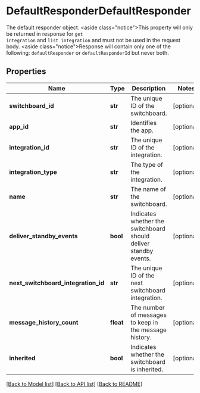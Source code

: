 # DefaultResponderDefaultResponder

The default responder object. <aside class=\"notice\">This property will only be returned in response for <code>get integration</code> and <code>list integration</code> and must not be used in the request body.</aside> <aside class=\"notice\">Response will contain only one of the following: <code>defaultResponder</code> or <code>defaultResponderId</code> but never both.</aside> 
## Properties
Name | Type | Description | Notes
------------ | ------------- | ------------- | -------------
**switchboard_id** | **str** | The unique ID of the switchboard. | [optional] 
**app_id** | **str** | Identifies the app. | [optional] 
**integration_id** | **str** | The unique ID of the integration. | [optional] 
**integration_type** | **str** | The type of the integration. | [optional] 
**name** | **str** | The name of the switchboard. | [optional] 
**deliver_standby_events** | **bool** | Indicates whether the switchboard should deliver standby events. | [optional] 
**next_switchboard_integration_id** | **str** | The unique ID of the next switchboard integration. | [optional] 
**message_history_count** | **float** | The number of messages to keep in the message history. | [optional] 
**inherited** | **bool** | Indicates whether the switchboard is inherited. | [optional] 

[[Back to Model list]](../README.md#documentation-for-models) [[Back to API list]](../README.md#documentation-for-api-endpoints) [[Back to README]](../README.md)


